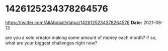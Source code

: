 # 1426125234378264576
https://twitter.com/AliAbdaal/status/1426125234378264576
**Date:** 2021-08-13

are you a solo creator making some amount of money each month? if so, what are your biggest challenges right now?
